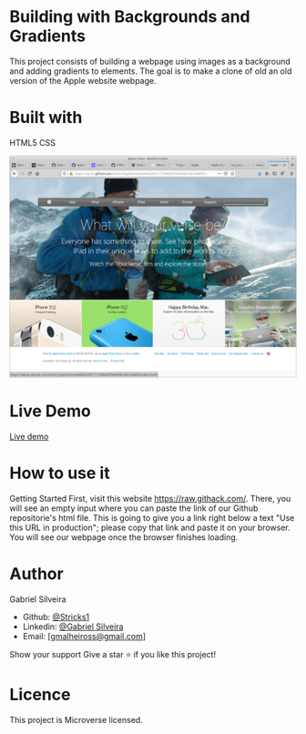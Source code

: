# Building with Backgrounds and Gradients

This project consists of building a webpage using images as a background and adding gradients to elements. The goal is to make a clone of old an old version of the Apple website webpage.

# Built with
HTML5
CSS

![Image description](https://github.com/Stricks1/AppleClone/blob/development/Images/SS.jpg)

# Live Demo
[Live demo](https://rawcdn.githack.com/Stricks1/AppleClone/70c4b320f870e68ea526c6fbce03a909fe9791da/index.html)

# How to use it
Getting Started First, visit this website https://raw.githack.com/. There, you will see an empty input where you can paste the link of our Github repositorie's html file. This is going to give you a link right below a text "Use this URL in production"; please copy that link and paste it on your browser. You will see our webpage once the browser finishes loading.

# Author
Gabriel Silveira
 - Github: [@Stricks1](https://github.com/Stricks1)
 - Linkedin: [@Gabriel Silveira](https://www.linkedin.com/in/gabriel-malheiros-silveira-b6632061/)
 - Email: [gmalheiross@gmail.com]

Show your support Give a star ⭐️ if you like this project!

# Licence
This project is Microverse licensed.